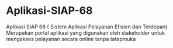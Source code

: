 # Aplikasi-SIAP-68
Aplikasi SIAP 68 ( Sistem Aplikasi Pelayanan Efisien dan Terdepan)
Merupakan portal aplikasi yang digunakan oleh stakeholder untuk mengakses pelayanan secara online tanpa tatapmuka
